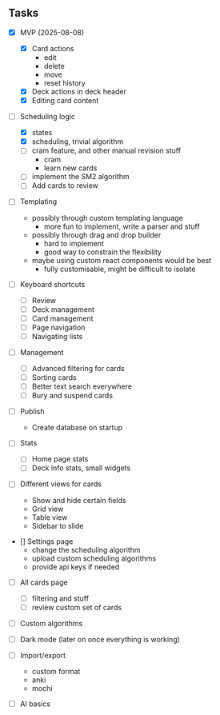 ## Tasks

- [x] MVP (2025-08-08)
    - [x] Card actions
        - edit
        - delete
        - move
        - reset history
    - [x] Deck actions in deck header
    - [x] Editing card content

- [ ] Scheduling logic
    - [x] states
    - [x] scheduling, trivial algorithm
    - [ ] cram feature, and other manual revision stuff
        - cram
        - learn new cards
    - [ ] implement the SM2 algorithm
    - [ ] Add cards to review

- [ ] Templating
    - possibly through custom templating language
        - more fun to implement, write a parser and stuff
    - possibly through drag and drop builder
        - hard to implement
        - good way to constrain the flexibility
    - maybe using custom react components would be best
        - fully customisable, might be difficult to isolate

- [ ] Keyboard shortcuts
    - [ ] Review
    - [ ] Deck management
    - [ ] Card management
    - [ ] Page navigation
    - [ ] Navigating lists

- [ ] Management
    - [ ] Advanced filtering for cards
    - [ ] Sorting cards
    - [ ] Better text search everywhere
    - [ ] Bury and suspend cards

- [ ] Publish
    - Create database on startup

- [ ] Stats
    - [ ] Home page stats
    - [ ] Deck info stats, small widgets

- [ ] Different views for cards
    - Show and hide certain fields
    - Grid view
    - Table view
    - Sidebar to slide

- [] Settings page
    - change the scheduling algorithm
    - upload custom scheduling algorithms
    - provide api keys if needed

- [ ] All cards page
    - [ ] filtering and stuff
    - [ ] review custom set of cards

- [ ] Custom algorithms

- [ ] Dark mode (later on once everything is working)

- [ ] Import/export
    - custom format
    - anki
    - mochi

- [ ] AI basics